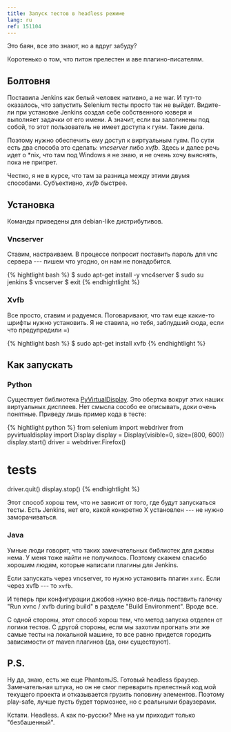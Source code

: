 ```yaml
---
title: Запуск тестов в headless режиме
lang: ru
ref: 151104
---
```



Это баян, все это знают, но а вдруг забуду?

Коротенько о том, что питон прелестен и аве плагино-писателям.

## Болтовня
Поставила Jenkins как белый человек нативно, а не war. И тут-то оказалось, что запустить Selenium тесты просто так не выйдет. Видите-ли при установке Jenkins создал себе собственного юзверя и выполняет задачки от его имени. А значит, если вы залогинены под собой, то этот пользователь не имеет доступа к гуям. Такие дела.

Поэтому нужно обеспечить ему доступ к виртуальным гуям. По сути есть два способа это сделать: *vncserver* либо *xvfb*. Здесь и далее речь идет о *nix, что там под Windows я не знаю, и не очень хочу выяснять, пока не припрет.

Честно, я не в курсе, что там за разница между этими двумя способами. Субъективно, *xvfb* быстрее.

## Установка
Команды приведены для debian-like дистрибутивов.

### Vncserver
Ставим, настраиваем. В процессе попросит поставить пароль для vnc сервера --- пишем что угодно, он нам не понадобится.

{% hightlight bash %}
$ sudo apt-get install -y vnc4server
$ sudo su jenkins
$ vncserver
$ exit
{% endhightlight %}

### Xvfb
Все просто, ставим и радуемся. Поговаривают, что там еще какие-то шрифты нужно установить. Я не ставила, но тебя, заблудший сюда, если что предупредили =)

{% hightlight bash %}
$ sudo apt-get install xvfb
{% endhightlight %}

## Как запускать

### Python
Существует библиотека [PyVirtualDisplay](https://pypi.python.org/pypi/PyVirtualDisplay). Это обертка вокруг этих наших виртуальных дисплеев. Нет смысла сособо ее описывать, доки очень понятные. Приведу лишь пример кода в тесте:

{% hightlight python %}
from selenium import webdriver
from pyvirtualdisplay import Display
display = Display(visible=0, size=(800, 600))
display.start()
driver = webdriver.Firefox()
# tests
driver.quit()
display.stop()
{% endhightlight %}

Этот способ хорош тем, что не зависит от того, где будут запускаться тесты. Есть Jenkins, нет его, какой конкретно X установлен --- не нужно заморачиваться.

### Java
Умные люди говорят, что таких замечательных библиотек для джавы нема. У меня тоже найти не получилось. Поэтому скажем спасибо хорошим людям, которые написали плагины для Jenkins.

Если запускать через vncserver, то нужно установить плагин `xvnc`. Если через xvfb --- то `xvfb`.

И теперь при конфигурации джобов нужно все-лишь поставить галочку  "Run xvnc / xvfb during build" в разделе "Build Environment". Вроде все.

С одной стороны, этот способ хорош тем, что метод запуска отделен от логики тестов. С другой стороны, если мы захотим прогнать эти же самые тесты на локальной машине, то все равно придется городить зависимости от maven плагинов (да, они существуют).

## P.S.
Ну да, знаю, есть же еще PhantomJS. Готовый headless браузер. Замечательная штука, но он не смог переварить прелестный код мой текущего проекта и отказывается грузить половину элементов. Поэтому play-safe, лучше пусть будет тормознее, но с реальными браузерами.

Кстати. Headless. А как по-русски? Мне на ум приходит только "безбашенный".
